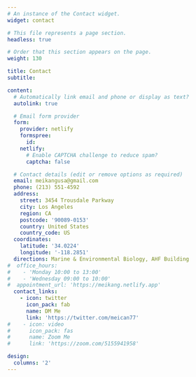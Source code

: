```yaml
---
# An instance of the Contact widget.
widget: contact

# This file represents a page section.
headless: true

# Order that this section appears on the page.
weight: 130

title: Contact
subtitle:

content:
  # Automatically link email and phone or display as text?
  autolink: true

  # Email form provider
  form:
    provider: netlify
    formspree:
      id:
    netlify:
      # Enable CAPTCHA challenge to reduce spam?
      captcha: false

  # Contact details (edit or remove options as required)
  email: meikangusa@gmail.com
  phone: (213) 551-4592
  address:
    street: 3454 Trousdale Parkway
    city: Los Angeles
    region: CA
    postcode: '90089-0153'
    country: United States
    country_code: US
  coordinates:
    latitude: '34.0224'
    longitude: '-118.2851'
  directions: Marine & Environmental Biology, AHF Building
#  office_hours:
#    - 'Monday 10:00 to 13:00'
#    - 'Wednesday 09:00 to 10:00'
#  appointment_url: 'https://meikang.netlify.app'
  contact_links:
    - icon: twitter
      icon_pack: fab
      name: DM Me
      link: 'https://twitter.com/meican77'
#    - icon: video
#      icon_pack: fas
#      name: Zoom Me
#      link: 'https://zoom.com/5155941958'

design:
  columns: '2'
---
```

